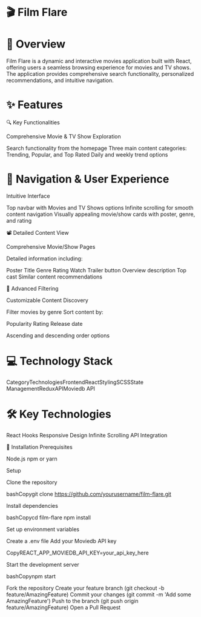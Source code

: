# 🎬 Film Flare
# 📝 Overview
Film Flare is a dynamic and interactive movies application built with React, offering users a seamless browsing experience for movies and TV shows. The application provides comprehensive search functionality, personalized recommendations, and intuitive navigation.
# ✨ Features
🔍 Key Functionalities

Comprehensive Movie & TV Show Exploration

Search functionality from the homepage
Three main content categories: Trending, Popular, and Top Rated
Daily and weekly trend options



# 🧭 Navigation & User Experience

Intuitive Interface

Top navbar with Movies and TV Shows options
Infinite scrolling for smooth content navigation
Visually appealing movie/show cards with poster, genre, and rating



📽️ Detailed Content View

Comprehensive Movie/Show Pages

Detailed information including:

Poster
Title
Genre
Rating
Watch Trailer button
Overview description
Top cast
Similar content recommendations





🔬 Advanced Filtering

Customizable Content Discovery

Filter movies by genre
Sort content by:

Popularity
Rating
Release date


Ascending and descending order options



# 💻 Technology Stack
CategoryTechnologiesFrontendReactStylingSCSSState ManagementReduxAPIMoviedb API
# 🛠 Key Technologies

React Hooks
Responsive Design
Infinite Scrolling
API Integration

🚀 Installation
Prerequisites

Node.js
npm or yarn

Setup

Clone the repository

bashCopygit clone https://github.com/yourusername/film-flare.git

Install dependencies

bashCopycd film-flare
npm install

Set up environment variables


Create a .env file
Add your Moviedb API key

CopyREACT_APP_MOVIEDB_API_KEY=your_api_key_here

Start the development server

bashCopynpm start


Fork the repository
Create your feature branch (git checkout -b feature/AmazingFeature)
Commit your changes (git commit -m 'Add some AmazingFeature')
Push to the branch (git push origin feature/AmazingFeature)
Open a Pull Request

